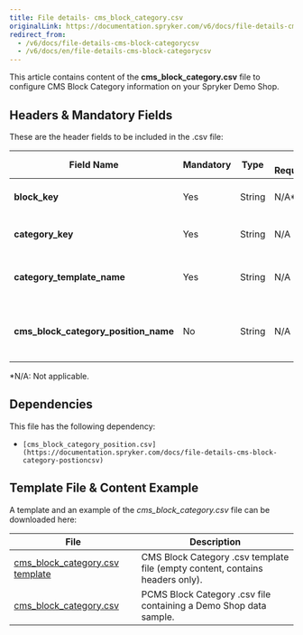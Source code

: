 ```yaml
---
title: File details- cms_block_category.csv
originalLink: https://documentation.spryker.com/v6/docs/file-details-cms-block-categorycsv
redirect_from:
  - /v6/docs/file-details-cms-block-categorycsv
  - /v6/docs/en/file-details-cms-block-categorycsv
---
```


This article contains content of the **cms_block_category.csv** file to configure CMS Block Category information on your Spryker Demo Shop.

## Headers & Mandatory Fields 
These are the header fields to be included in the .csv file:

| Field Name | Mandatory | Type | Other Requirements/Comments | Description |
| --- | --- | --- | --- | --- |
| **block_key** | Yes | String |N/A* |  Identifier key of the Block.|
| **category_key** | Yes | String |N/A | Identifier key of the category. |
| **category_template_name** | Yes | String |N/A | Name of the category template. |
| **cms_block_category_position_name** | No | String |N/A | Name of the CMS block category position. |
*N/A: Not applicable.

## Dependencies

This file has the following dependency:
*     [cms_block_category_position.csv](https://documentation.spryker.com/docs/file-details-cms-block-category-postioncsv) 

## Template File & Content Example
A template and an example of the *cms_block_category.csv*  file can be downloaded here:

| File | Description |
| --- | --- |
| [cms_block_category.csv template](https://spryker.s3.eu-central-1.amazonaws.com/docs/Developer+Guide/Back-End/Data+Manipulation/Data+Ingestion/Data+Import/Data+Import+Categories/Content+Management/cms_block_category_template.csv) | CMS Block Category .csv template file (empty content, contains headers only). |
| [cms_block_category.csv](https://spryker.s3.eu-central-1.amazonaws.com/docs/Developer+Guide/Back-End/Data+Manipulation/Data+Ingestion/Data+Import/Data+Import+Categories/Content+Management/cms_block_category.csv) | PCMS Block Category .csv file containing a Demo Shop data sample. |

